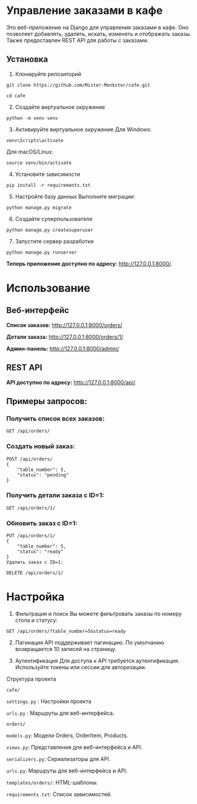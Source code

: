 # Управление заказами в кафе

Это веб-приложение на Django для управления заказами в кафе. Оно позволяет добавлять, удалять, искать, изменять и отображать заказы. Также предоставлен REST API для работы с заказами.

## Установка
1. Клонируйте репозиторий
```
git clone https://github.com/Mister-Monkster/cafe.git
```
```
cd cafe
```
2. Создайте виртуальное окружение
```
python -m venv venv
```
3. Активируйте виртуальное окружение
Для Windows:

```
venv\Scripts\activate
```
Для macOS/Linux:

```
source venv/bin/activate
```
4. Установите зависимости
```
pip install -r requirements.txt
```
5. Настройте базу данных
Выполните миграции:
```
python manage.py migrate
```
6. Создайте суперпользователя
```
python manage.py createsuperuser
```
7. Запустите сервер разработки
```
python manage.py runserver
```
**Теперь приложение доступно по адресу:** http://127.0.0.1:8000/.

# Использование
## Веб-интерфейс
**Список заказов:** http://127.0.0.1:8000/orders/

**Детали заказа:** http://127.0.0.1:8000/orders/1/

**Админ-панель:** http://127.0.0.1:8000/admin/

## REST API
**API доступно по адресу:** http://127.0.0.1:8000/api/.

## Примеры запросов:
### Получить список всех заказов:

```
GET /api/orders/
```
### Создать новый заказ:

```
POST /api/orders/
{
    "table_number": 5,
    "status": "pending"
}
```
### Получить детали заказа с ID=1:

```
GET /api/orders/1/
```
### Обновить заказ с ID=1:

```
PUT /api/orders/1/
{
    "table_number": 5,
    "status": "ready"
}
Удалить заказ с ID=1:
```
```
DELETE /api/orders/1/
```
# Настройка
1. Фильтрация и поиск
Вы можете фильтровать заказы по номеру стола и статусу:

```
GET /api/orders/?table_number=5&status=ready
```
2. Пагинация
API поддерживает пагинацию. По умолчанию возвращается 10 записей на страницу.

3. Аутентификация
Для доступа к API требуется аутентификация. Используйте токены или сессии для авторизации.

Структура проекта

`cafe/`

`settings.py` : Настройки проекта

`urls.py` : Маршруты для веб-интерфейса.

`orders/`

`models.py`: Модели Orders, OrderItem, Products.

`views.py`: Представления для веб-интерфейса и API.

`serializers.py`: Сериализаторы для API.

`urls.py`: Маршруты для веб-интерфейса и API.

`templates/orders/`: HTML-шаблоны.

`requirements.txt`: Список зависимостей.
